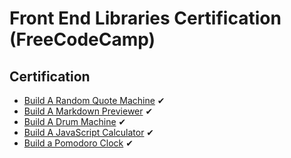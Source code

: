 # Front End Libraries Certification (FreeCodeCamp)
##                                        Certification

- [Build A Random Quote Machine](https://codepen.io/SyedAleemHussain/full/QWWzJYw) ✔
- [Build A Markdown Previewer](https://codepen.io/SyedAleemHussain/full/VwwNQeq) ✔
- [Build A Drum Machine](https://codepen.io/SyedAleemHussain/full/oNNRVwv) ✔
- [Build A JavaScript Calculator](https://codepen.io/SyedAleemHussain/full/WNNBGgV) ✔
- [Build a Pomodoro Clock](https://codepen.io/SyedAleemHussain/full/xxxvyPd) ✔


